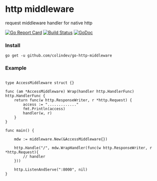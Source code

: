 # http middleware

request middleware handler for native http 

[![Go Report Card](https://goreportcard.com/badge/github.com/colindev/go-http-middleware)](https://goreportcard.com/report/github.com/colindev/go-http-middleware)
[![Build Status](https://travis-ci.org/colindev/go-http-middleware.svg?branch=master)](https://travis-ci.org/colindev/go-http-middleware)
[![GoDoc](https://godoc.org/github.com/colindev/go-http-middleware?status.svg)](https://godoc.org/github.com/colindev/go-http-middleware)

### Install

```golang
go get -u github.com/colindev/go-http-middleware
```

### Example

```golang

type AccessMiddleware struct {}

func (am *AccessMiddleware) Wrap(handler http.HandlerFunc) http.HandlerFunc {
    return func(w http.ResponseWriter, r *http.Request) {
        access := "............."
        fmt.Println(access)
        handler(w, r)
    }
}

func main() {

    mdw := middleware.New(&AccessMiddleware{})

    http.Handle("/", mdw.WrapHandler(func(w http.ResponseWriter, r *http.Request){
        // handler
    }))

    http.ListenAndServe(":8000", nil)
}

```
